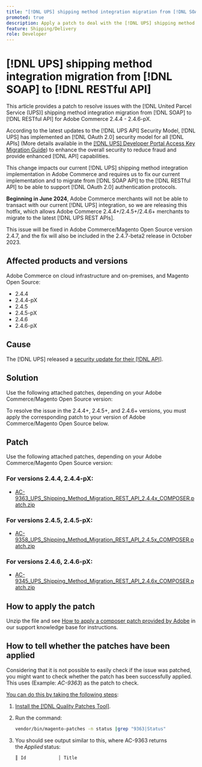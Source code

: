 ```yaml
---
title: "[!DNL UPS] shipping method integration migration from [!DNL SOAP] to [!DNL RESTful API]"
promoted: true
description: Apply a patch to deal with the [!DNL UPS] shipping method integration migration from [!DNL SOAP] to [!DNL RESTful API] for Adobe Commerce 2.4.4 - 2.4.6-pX.
feature: Shipping/Delivery
role: Developer
---
```

# [!DNL UPS] shipping method integration migration from [!DNL SOAP] to [!DNL RESTful API]

This article provides a patch to resolve issues with the [!DNL United Parcel Service (UPS)] shipping method integration migration from [!DNL SOAP] to [!DNL RESTful API] for Adobe Commerce 2.4.4 - 2.4.6-pX.

According to the latest updates to the [!DNL UPS API] Security Model, [!DNL UPS] has implemented an [!DNL OAuth 2.0] security model for all [!DNL APIs] (More details available in the [[!DNL UPS] Developer Portal Access Key Migration Guide](https://developer.ups.com/oauth-developer-guide?loc=en_US&sp_rid=NTA5MzQ1OTE2NjEyS0&sp_mid=72989914)) to enhance the overall security to reduce fraud and provide enhanced [!DNL API] capabilities.

This change impacts our current [!DNL UPS] shipping method integration implementation in Adobe Commerce and requires us to fix our current implementation and to migrate from [!DNL SOAP API] to the [!DNL RESTful API] to be able to support [!DNL OAuth 2.0] authentication protocols.

**Beginning in June 2024**, Adobe Commerce merchants will not be able to transact with our current [!DNL UPS] integration, so we are releasing this hotfix, which allows Adobe Commerce 2.4.4+/2.4.5+/2.4.6+ merchants to migrate to the latest [!DNL UPS REST APIs].

This issue will be fixed in Adobe Commerce/Magento Open Source version 2.4.7, and the fix will also be included in the 2.4.7-beta2 release in October 2023.
 
## Affected products and versions

Adobe Commerce on cloud infrastructure and on-premises, and Magento Open Source:

* 2.4.4 
* 2.4.4-pX
* 2.4.5
* 2.4.5-pX
* 2.4.6
* 2.4.6-pX

## Cause

The [!DNL UPS] released a [security update for their [!DNL API]](https://developer.ups.com/oauth-developer-guide?loc=en_US&sp_rid=NTA5MzQ1OTE2NjEyS0&sp_mid=72989914).

## Solution

Use the following attached patches, depending on your Adobe Commerce/Magento Open Source version:

To resolve the issue in the 2.4.4+, 2.4.5+, and 2.4.6+ versions, you must apply the corresponding patch to your version of Adobe Commerce/Magento Open Source below.

## Patch

Use the following attached patches, depending on your Adobe Commerce/Magento Open Source version:

### For versions 2.4.4, 2.4.4-pX:

* [AC-9363_UPS_Shipping_Method_Migration_REST_API_2.4.4x_COMPOSER.patch.zip](assets/AC-9363_UPS_Shipping_Method_Migration_REST_API_2.4.4x_COMPOSER.patch.zip)

### For versions 2.4.5, 2.4.5-pX:

* [AC-9358_UPS_Shipping_Method_Migration_REST_API_2.4.5x_COMPOSER.patch.zip](assets/AC-9358_UPS_Shipping_Method_Migration_REST_API_2.4.5x_COMPOSER.patch.zip)

### For versions 2.4.6, 2.4.6-pX:

* [AC-9345_UPS_Shipping_Method_Migration_REST_API_2.4.6x_COMPOSER.patch.zip](assets/AC-9345_UPS_Shipping_Method_Migration_REST_API_2.4.6x_COMPOSER.patch.zip)

## How to apply the patch

Unzip the file and see [How to apply a composer patch provided by Adobe](https://experienceleague.adobe.com/docs/commerce-knowledge-base/kb/how-to/how-to-apply-a-composer-patch-provided-by-magento.html) in our support knowledge base for instructions.

## How to tell whether the patches have been applied 

Considering that it is not possible to easily check if the issue was patched, you might want to check whether the patch has been successfully applied. This uses (Example: *AC-9363*) as the patch to check.

<u>You can do this by taking the following steps</u>:

1. [Install the [!DNL Quality Patches Tool]](https://experienceleague.adobe.com/docs/commerce-operations/tools/quality-patches-tool/usage.html).
1. Run the command:

    ```bash
    vendor/bin/magento-patches -n status |grep "9363|Status"
    ```

1. You should see output similar to this, where AC-9363 returns the *Applied* status:

    ```bash
    ║ Id            │ Title                                                        │ Category        │ Origin                 │ Status      │ Details                                          ║ ║ N/A           │ ../m2-hotfixes/AC-9363_USPS_Ground_Advantage_shipping_method_COMPOSER_patch.patch      │ Other           │ Local                  │ Applied     │ Patch type: Custom                                
    ```

